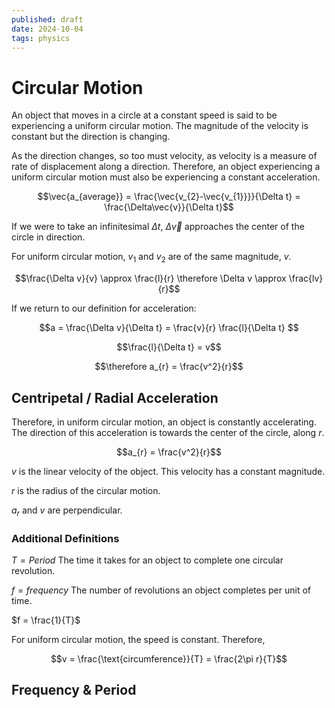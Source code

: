 ```yaml
---
published: draft
date: 2024-10-04
tags: physics
---
```

# Circular Motion
An object that moves in a circle at a constant speed is said to be experiencing a uniform circular motion. The magnitude of the velocity is constant but the direction is changing.

As the direction changes, so too must velocity, as velocity is a measure of rate of displacement along a direction. Therefore, an object experiencing a uniform circular motion must also be experiencing a constant acceleration.

$$\vec{a_{average}} = \frac{\vec{v_{2}-\vec{v_{1}}}}{\Delta t} = \frac{\Delta\vec{v}}{\Delta t}$$



If we were to take an infinitesimal $\Delta t$, $\Delta \vec{v}$ approaches the center of the circle in direction.

For uniform circular motion, $v_{1}$ and $v_{2}$ are of the same magnitude, $v$.



$$\frac{\Delta v}{v} \approx \frac{l}{r} \therefore \Delta v \approx \frac{lv}{r}$$

If we return to our definition for acceleration:

$$a = \frac{\Delta v}{\Delta t} = \frac{v}{r} \frac{l}{\Delta t} $$

$$\frac{l}{\Delta t} = v$$

$$\therefore a_{r} = \frac{v^2}{r}$$

## Centripetal / Radial Acceleration

Therefore, in uniform circular motion, an object is constantly accelerating. The direction of this acceleration is towards the center of the circle, along $r$.

$$a_{r} = \frac{v^2}{r}$$

$v$ is the linear velocity of the object. This velocity has a constant magnitude.

$r$ is the radius of the circular motion.

$a_{r}$ and $v$ are perpendicular.

### Additional Definitions

$T= Period$
The time it takes for an object to complete one circular revolution.

$f = frequency$
The number of revolutions an object completes per unit of time.

$f = \frac{1}{T}$

For uniform circular motion, the speed is constant. Therefore,

$$v = \frac{\text{circumference}}{T} = \frac{2\pi r}{T}$$

## Frequency & Period
